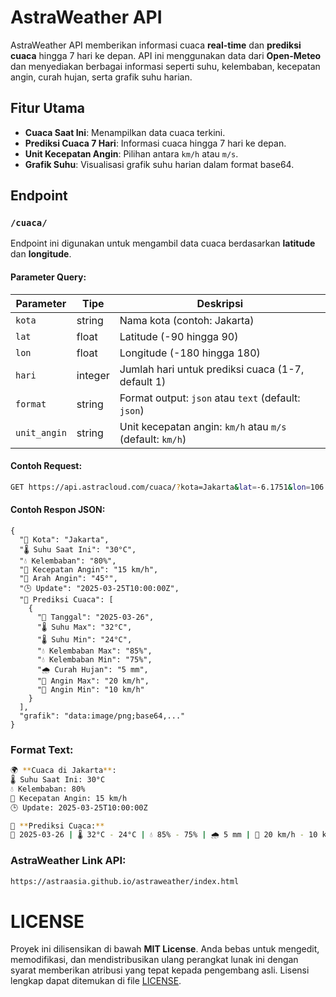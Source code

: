 # AstraWeather API

AstraWeather API memberikan informasi cuaca **real-time** dan **prediksi cuaca** hingga 7 hari ke depan. API ini menggunakan data dari **Open-Meteo** dan menyediakan berbagai informasi seperti suhu, kelembaban, kecepatan angin, curah hujan, serta grafik suhu harian.

## Fitur Utama

- **Cuaca Saat Ini**: Menampilkan data cuaca terkini.
- **Prediksi Cuaca 7 Hari**: Informasi cuaca hingga 7 hari ke depan.
- **Unit Kecepatan Angin**: Pilihan antara `km/h` atau `m/s`.
- **Grafik Suhu**: Visualisasi grafik suhu harian dalam format base64.

## Endpoint

### `/cuaca/`

Endpoint ini digunakan untuk mengambil data cuaca berdasarkan **latitude** dan **longitude**.

#### Parameter Query:
| Parameter     | Tipe     | Deskripsi                                                      |
|---------------|----------|----------------------------------------------------------------|
| `kota`        | string   | Nama kota (contoh: Jakarta)                                    |
| `lat`         | float    | Latitude (-90 hingga 90)                                        |
| `lon`         | float    | Longitude (-180 hingga 180)                                     |
| `hari`        | integer  | Jumlah hari untuk prediksi cuaca (1-7, default 1)              |
| `format`      | string   | Format output: `json` atau `text` (default: `json`)            |
| `unit_angin`  | string   | Unit kecepatan angin: `km/h` atau `m/s` (default: `km/h`)      |

#### Contoh Request:
```bash
GET https://api.astracloud.com/cuaca/?kota=Jakarta&lat=-6.1751&lon=106.8650&hari=3&format=json&unit_angin=km/h

```
#### Contoh Respon JSON:
```
{
  "📍 Kota": "Jakarta",
  "🌡️ Suhu Saat Ini": "30°C",
  "💧 Kelembaban": "80%",
  "💨 Kecepatan Angin": "15 km/h",
  "🧭 Arah Angin": "45°",
  "🕒 Update": "2025-03-25T10:00:00Z",
  "📅 Prediksi Cuaca": [
    {
      "📆 Tanggal": "2025-03-26",
      "🌡️ Suhu Max": "32°C",
      "🌡️ Suhu Min": "24°C",
      "💧 Kelembaban Max": "85%",
      "💧 Kelembaban Min": "75%",
      "🌧️ Curah Hujan": "5 mm",
      "💨 Angin Max": "20 km/h",
      "💨 Angin Min": "10 km/h"
    }
  ],
  "grafik": "data:image/png;base64,..."
}

```
### Format Text:
```bash
🌍 **Cuaca di Jakarta**:
🌡️ Suhu Saat Ini: 30°C
💧 Kelembaban: 80%
💨 Kecepatan Angin: 15 km/h
🕒 Update: 2025-03-25T10:00:00Z

🔮 **Prediksi Cuaca:**
📆 2025-03-26 | 🌡️ 32°C - 24°C | 💧 85% - 75% | 🌧️ 5 mm | 💨 20 km/h - 10 km/h

```

### AstraWeather Link API:
```bash
https://astraasia.github.io/astraweather/index.html

```
# LICENSE
Proyek ini dilisensikan di bawah **MIT License**. Anda bebas untuk mengedit, memodifikasi, dan mendistribusikan ulang perangkat lunak ini dengan syarat memberikan atribusi yang tepat kepada pengembang asli. Lisensi lengkap dapat ditemukan di file [LICENSE](./LICENSE).

